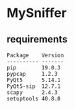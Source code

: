 # MySniffer

## requirements
```
Package    Version
---------- -------
pip        19.0.3 
pypcap     1.2.3  
PyQt5      5.14.1 
PyQt5-sip  12.7.1 
scapy      2.4.3  
setuptools 40.8.0 
```

